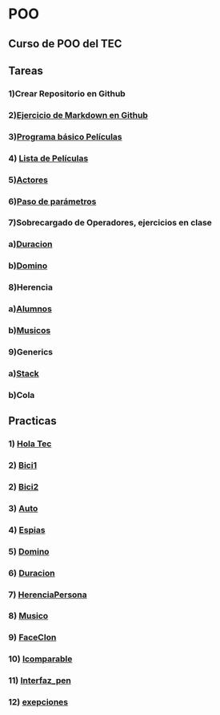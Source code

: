 # POO

## Curso de POO del TEC

## Tareas

### 1)Crear Repositorio en Github

### 2)[Ejercicio de Markdown en Github](./Setup/Readme.md)

### 3)[Programa básico Películas](./Pelicula/Program.cs)

### 4) [Lista de Películas](./Lista/Program.cs)

### 5)[Actores](./Pelicula/Program.cs)

### 6)[Paso de parámetros](./Paso/Program.cs)

### 7)Sobrecargado de Operadores, ejercicios en clase

### a)[Duracion](./Duracion/Program.cs)

### b)[Domino](./Domino/Program.cs)

### 8)Herencia

### a)[Alumnos](./Alumnos/Program.cs)

### b)[Musicos](./Musicos/Program.cs)

### 9)Generics

### a)[Stack](./StackInt/Progrmas.cs)

### b)Cola

## Practicas

### 1) [Hola Tec](./P1/Program.cs)

### 2) [Bici1](./Bici/Program.cs)

### 2) [Bici2](./Bici2/Program.cs)

### 3) [Auto](./practica/Program.cs)

### 4) [Espias](./espias/Program.cs)

### 5) [Domino](./Domino/Program.cs)

### 6) [Duracion](./Duracion/Program.cs)

### 7) [HerenciaPersona](./HerenciaPersona/Program.cs)

### 8) [Musico](./Musico/Program.cs)

### 9) [FaceClon](./FaceClon/Program.cs)

### 10) [Icomparable](./Icomparable/Program.cs)

### 11) [Interfaz_pen](./Interfaz_pen/Program.cs)

### 12) [exepciones](./exepciones/Program.cs)
